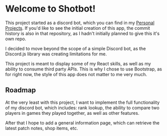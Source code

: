 # Welcome to Shotbot!
This project started as a discord bot, which you can find in my [Personal Projects](https://github.com/hinemp/Personal-Projects). If you'd like to see the initial creation of this app, the commit history is also in that repository, as I hadn't initially planned to give this it's own repo.

I decided to move beyond the scope of a simple Discord bot, as the Discord.js library was creating limitations for me.

This project is meant to display some of my React skills, as well as my ability to consume third party APIs. This is why I chose to use Bootstrap, as for right now, the style of this app does not matter to me very much.

## Roadmap
At the very least with this project, I want to implement the full functionality of my discord bot, which includes: rank lookup, the ability to compare two players in games they played together, as well as other features.

After that I hope to add a general information page, which can retrieve the latest patch notes, shop items, etc.